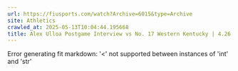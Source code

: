 ```yaml
---
url: https://fiusports.com/watch?Archive=6015&type=Archive
site: Athletics
crawled_at: 2025-05-13T10:04:44.195668
title: Alex Ulloa Postgame Interview vs No. 17 Western Kentucky | 4.26.25 - FIU Athletics
---
```


Error generating fit markdown: '<' not supported between instances of 'int' and 'str'
